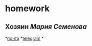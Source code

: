 # homework
## Хозяин _Мария Семенова_
*[почта](mailto:ma_shustik@mail.ru)
*[telegram](https://t.me/lolchenok)
*
